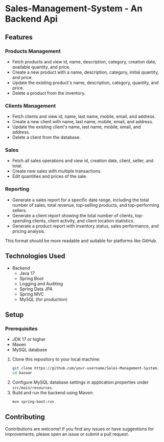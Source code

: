 # Sales-Management-System - An Backend Api


## Features
### Products Management
- Fetch products and view id, name, description, category, creation date, available quantity, and price.
- Create a new product with a name, description, category, initial quantity, and price.
- Update the existing product's name, description, category, quantity, and price.
- Delete a product from the inventory.

### Clients Management
- Fetch clients and view id, name, last name, mobile, email, and address.
- Create a new client with name, last name, mobile, email, and address.
- Update the existing client's name, last name, mobile, email, and address.
- Delete a client from the database.

### Sales
- Fetch all sales operations and view id, creation date, client, seller, and total.
- Create new sales with multiple transactions.
- Edit quantities and prices of the sale.

### Reporting
- Generate a sales report for a specific date range, including the total number of sales, total revenue, top-selling products, and top-performing sellers.
- Generate a client report showing the total number of clients, top-spending clients, client activity, and client location statistics.
- Generate a product report with inventory status, sales performance, and pricing analysis.

This format should be more readable and suitable for platforms like GitHub.

## Technologies Used
  - Backend
    - Java 17
    - Spring Boot
    - Logging and Auditing
    - Spring Data JPA
    - Spring MVC
    - MySQL (for production)

## Setup
### Prerequisites
- JDK 17 or higher
- Maven
- MySQL database

1. Clone this repository to your local machine:
    ```bash
    git clone https://github.com/your-username/Sales-Management-System.git
    cd bazaar
    ```
2. Configure MySQL database settings in application.properties under `src/main/resources`.
3. Build and run the backend using Maven:
    ```bash
    mvn spring-boot:run
    ```

## Contributing
Contributions are welcome! If you find any issues or have suggestions for improvements, please open an issue or submit a pull request.

